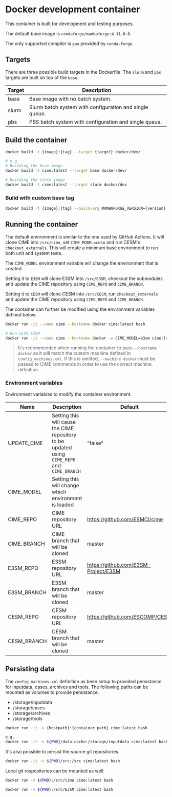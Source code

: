 # Docker development container
This container is built for development and testing purposes.

The default base image is `condaforge/mambaforge:4.11.0-0`.

The only supported compiler is `gnu` provided by `conda-forge`.

## Targets

There are three possible build targets in the Dockerfile. The `slurm` and `pbs` targets are built on top of the `base`.

| Target | Description
| ------ | -----------
| base | Base image with no batch system.
| slurm | Slurm batch system with configuration and single queue.
| pbs | PBS batch system with configuration and single queue.

## Build the container
```bash
docker build -t {image}:{tag} --target {target} docker/dev/

# e.g.
# Building the base image
docker build -t cime:latest --target base docker/dev/

# Building the slurm image
docker build -t cime:latest --target slurm docker/dev
```

### Build with custom base tag
```bash
docker build -t {image}:{tag} --build-arg MAMBAFORGE_VERSION={version}
```

## Running the container
The default environment is similar to the one used by GitHub Actions. It will clone CIME into `/src/cime`, set `CIME_MODEL=cesm` and run CESM's `checkout_externals`. This will create a minimum base environment to run both unit and system tests.

The `CIME_MODEL` environment vairable will change the environment that is created.

Setting it to `E3SM` will clone E3SM into `/src/E3SM`, checkout the submodules and update the CIME repository using `CIME_REPO` and `CIME_BRANCH`.

Setting it to `CESM` will clone CESM into `/src/CESM`, run `checkout_externals` and update the CIME repository using `CIME_REPO` and `CIME_BRANCH`.

The container can further be modified using the environment variables defined below.

```bash
docker run -it --name cime --hostname docker cime:latest bash

# Run with E3SM
docker run -it --name cime --hostname docker -e CIME_MODEL=e3sm cime:latest bash
```

> It's recommended when running the container to pass `--hostname docker` as it will match the custom machine defined in `config_machines.xml`. If this is omitted, `--machine docker` must be passed to CIME commands in order to use the correct machine definition.

### Environment variables

Environment variables to modify the container environment.

| Name | Description | Default |
| ---- | ----------- | ------- |
| UPDATE_CIME | Setting this will cause the CIME repository to be updated using `CIME_REPO` and `CIME_BRANCH` | "false" |
| CIME_MODEL | Setting this will change which environment is loaded | |
| CIME_REPO | CIME repository URL | https://github.com/ESMCI/cime |
| CIME_BRANCH | CIME branch that will be cloned | master |
| E3SM_REPO | E3SM repository URL | https://github.com/E3SM-Project/E3SM |
| E3SM_BRANCH | E3SM branch that will be cloned | master |
| CESM_REPO | CESM repository URL | https://github.com/ESCOMP/CESM |
| CESM_BRANCH | CESM branch that will be cloned | master |

## Persisting data

The `config_machines.xml` definition as been setup to provided persistance for inputdata, cases, archives and tools. The following paths can be mounted as volumes to provide persistance.

* /storage/inputdata
* /storage/cases
* /storage/archives
* /storage/tools

```bash
docker run -it -v {hostpath}:{container_path} cime:latest bash

e.g.
docker run -it -v ${PWD}/data-cache:/storage/inputdata cime:latest bash
```

It's also possible to persist the source git repositories.
```bash
docker run -it -v ${PWD}/src:/src cime:latest bash
```

Local git respositories can be mounted as well.
```bash
docker run -v ${PWD}:/src/cime cime:latest bash

docker run -v ${PWD}:/src/E3SM cime:latest bash
```

